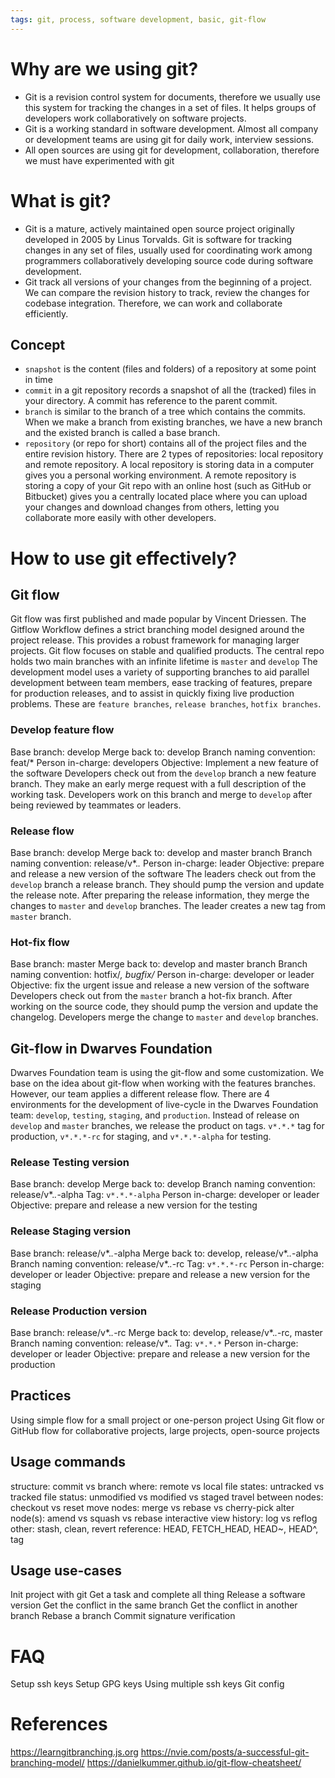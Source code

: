 ```yaml
---
tags: git, process, software development, basic, git-flow
---
```


# Why are we using git?
- Git is a revision control system for documents, therefore we usually use this system for tracking the changes in a set of files. It helps groups of developers work collaboratively on software projects.
- Git is a working standard in software development. Almost all company or development teams are using git for daily work, interview sessions.
- All open sources are using git for development, collaboration, therefore we must have experimented with git

# What is git?
- Git is a mature, actively maintained open source project originally developed in 2005 by Linus Torvalds. Git is software for tracking changes in any set of files, usually used for coordinating work among programmers collaboratively developing source code during software development.
- Git track all versions of your changes from the beginning of a project. We can compare the revision history to track, review the changes for codebase integration. Therefore, we can work and collaborate efficiently.

## Concept
- `snapshot` is the content (files and folders) of a repository at some point in time
- `commit` in a git repository records a snapshot of all the (tracked) files in your directory. A commit has reference to the parent commit.
- `branch` is similar to the branch of a tree which contains the commits. When we make a branch from existing branches, we have a new branch and the existed branch is called a base branch.
- `repository` (or repo for short) contains all of the project files and the entire revision history. There are 2 types of repositories: local repository and remote repository. A local repository is storing data in a computer gives you a personal working environment. A remote repository is storing a copy of your Git repo with an online host (such as GitHub or Bitbucket) gives you a centrally located place where you can upload your changes and download changes from others, letting you collaborate more easily with other developers.

# How to use git effectively?

## Git flow
Git flow was first published and made popular by Vincent Driessen. The Gitflow Workflow defines a strict branching model designed around the project release. This provides a robust framework for managing larger projects. Git flow focuses on stable and qualified products.
The central repo holds two main branches with an infinite lifetime is `master` and `develop`
The development model uses a variety of supporting branches to aid parallel development between team members, ease tracking of features, prepare for production releases, and to assist in quickly fixing live production problems. These are `feature branches`, `release branches`, `hotfix branches`.

### Develop feature flow
Base branch: develop
Merge back to: develop
Branch naming convention: feat/*
Person in-charge: developers
Objective: Implement a new feature of the software
Developers check out from the `develop` branch a new feature branch. They make an early merge request with a full description of the working task. Developers work on this branch and merge to `develop` after being reviewed by teammates or leaders.

### Release flow
Base branch: develop
Merge back to: develop and master branch
Branch naming convention: release/v*.*.*
Person in-charge: leader
Objective: prepare and release a new version of the software
The leaders check out from the `develop` branch a release branch. They should pump the version and update the release note. After preparing the release information, they merge the changes to `master` and `develop` branches. The leader creates a new tag from `master` branch.

### Hot-fix flow
Base branch: master
Merge back to: develop and master branch
Branch naming convention: hotfix/*, bugfix/*
Person in-charge: developer or leader
Objective: fix the urgent issue and release a new version of the software
Developers check out from the `master` branch a hot-fix branch. After working on the source code, they should pump the version and update the changelog. Developers merge the change to `master` and `develop` branches.

## Git-flow in Dwarves Foundation
Dwarves Foundation team is using the git-flow and some customization. We base on the idea about git-flow when working with the features branches. However, our team applies a different release flow.
There are 4 environments for the development of live-cycle in the Dwarves Foundation team: `develop`, `testing`, `staging`, and `production`. Instead of release on `develop` and `master` branches, we release the product on tags. `v*.*.*` tag for production, `v*.*.*-rc` for staging, and `v*.*.*-alpha` for testing.

### Release Testing version
Base branch: develop
Merge back to: develop
Branch naming convention: release/v*.*.*-alpha
Tag: `v*.*.*-alpha`
Person in-charge: developer or leader
Objective: prepare and release a new version for the testing

### Release Staging version
Base branch: release/v*.*.*-alpha
Merge back to: develop, release/v*.*.*-alpha
Branch naming convention: release/v*.*.*-rc
Tag: `v*.*.*-rc`
Person in-charge: developer or leader
Objective: prepare and release a new version for the staging

### Release Production version
Base branch: release/v*.*.*-rc
Merge back to: develop, release/v*.*.*-rc, master
Branch naming convention: release/v*.*.*
Tag: `v*.*.*`
Person in-charge: developer or leader
Objective: prepare and release a new version for the production

## Practices
Using simple flow for a small project or one-person project
Using Git flow or GitHub flow for collaborative projects, large projects, open-source projects

## Usage commands
structure: commit vs branch
where: remote vs local
file states: untracked vs tracked
file status: unmodified vs modified vs staged
travel between nodes: checkout vs reset
move nodes: merge vs rebase vs cherry-pick
alter node(s): amend vs squash vs rebase interactive
view history: log vs reflog
other: stash, clean, revert
reference: HEAD, FETCH_HEAD, HEAD~, HEAD^, tag

## Usage use-cases
Init project with git
Get a task and complete all thing
Release a software version
Get the conflict in the same branch
Get the conflict in another branch
Rebase a branch
Commit signature verification

# FAQ
Setup ssh keys
Setup GPG keys
Using multiple ssh keys
Git config

# References
https://learngitbranching.js.org
https://nvie.com/posts/a-successful-git-branching-model/
https://danielkummer.github.io/git-flow-cheatsheet/
